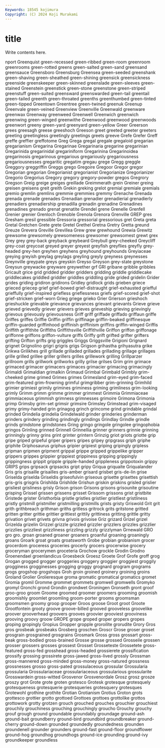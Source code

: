 ```yaml
---
Keywords: 18545 kojimura
Copyright: (C) 2024 Koji Murakami
---
```


# title

Write contents here.



nport Greenquist green-recessed green-ribbed green-room greenroom greenrooms
green-rotted greens green-salted green-sand greensand greensauce Greensboro Greensburg Greensea green-seeded
greenshank green-shaving green-sheathed green-shining greensick greensickness greenside greenskeeper green-skinned greenslade
green-sleeves green-stained Greenstein greenstick green-stone greenstone green-striped greenstuff green-suited greensward
greenswarded green-tail greentail green-tailed greenth green-throated greenths greenthumbed green-tinted green-tipped
Greentown Greentree green-twined greenuk Greenup Greenvale green-veined Greenview Greenville Greenwald
greenware greenwax Greenway greenweed Greenwell Greenwich greenwich greenwing green-winged greenwithe
Greenwood greenwood greenwoods greenwort greeny green-yard greenyard green-yellow Greer Greerson
grees greesagh greese greeshoch Greeson greet greeted greeter greeters greeting
greetingless greetingly greetings greets greeve Grefe Grefer Greff greffe greffier
greffotome Greg Grega gregal gregale gregaloid gregarian gregarianism Gregarina Gregarinae
Gregarinaria gregarine gregarinian Gregarinida gregarinidal gregariniform Gregarinina Gregarinoidea gregarinosis gregarinous
gregarious gregariously gregariousness gregariousnesses gregaritic gregatim gregau grege Gregg greggle
Greggory greggriffin Greggs grego Gregoire Gregoor Gregor gregor Gregorian gregorian
Gregorianist gregorianist Gregorianize Gregorianizer Gregorio Gregorius Gregory gregory gregory-powder gregos
Gregrory Gregson Greig greige greiges greillade Greimmerath grein Greiner greing
greisen greisens greit greith Grekin greking grelot gremial gremiale gremials
gremio gremlin gremlins gremmie gremmies gremmy Grenache Grenada grenada grenade
grenades Grenadian grenadier grenadierial grenadierly grenadiers grenadiership grenadilla grenadin grenadine
Grenadines grenadines grenado grenat grenatite Grendel grene Grenelle Grenfell Grenier
grenier Grenloch Grenoble Grenola Grenora Grenville GREP gres Gresham gresil
gressible Gressoria gressorial gressorious gret Greta greta Gretal Gretchen Grete
grete Gretel Grethel Gretna Gretry Gretta greund Greuze Grevera Greville
Grevillea Grew grew grewhound Grewia Grewitz grewsome grewsomely grewsomeness grewsomer
grewsomest grewt grex Grey grey grey-back greyback greybeard Greybull grey-cheeked
Greycliff grey-coat greycoat greyed greyer greyest greyfish greyflies greyfly grey-headed
grey-hen greyhen greyhens greyhound greyhounds Greyiaceae greying greyish greylag greylags
greyling greyly greyness greynesses Greynville greypate greys greyskin Greyso Greyson
grey-state greystone Greysun greywacke greyware greywether grf GRI gribane gribble
gribbles Gricault grice grid gridded gridder gridders gridding griddle griddlecake
griddlecakes griddled griddler griddles griddling gride grided gridelin Grider grides
griding gridiron gridirons Gridley gridlock grids grieben griece grieced griecep
grief grief-bowed grief-distraught grief-exhausted griefful grieffully grief-inspired griefless grieflessness griefs
grief-scored grief-shot grief-stricken grief-worn Grieg griege grieko Grier Grierson grieshoch
grieshuckle grievable grievance grievances grievant grievants Grieve grieve grieved grievedly
griever grievers grieves grieveship grieving grievingly grievous grievously grievousness Griff
griff griffade griffado griffaun griffe Griffes griffes Griffie Griffin griffin
griffinage griffin-beaked griffinesque griffin-guarded griffinhood griffinish griffinism griffins griffin-winged Griffis
Griffith griffithite Griffiths Griffithsville Griffithville Griffon griffon griffonage griffonne griffons
griffon-vulture griffs Griffy grift grifted grifter grifters grifting Grifton grifts
grig griggles Griggs Griggsville Grigioni Grignard grignet Grignolino grigri grigris
grigs Grigson grihastha grihyasutra grike Grikwa Grilikhes grill grillade grilladed
grillades grillading grillage grillages grille grilled grillee griller grillers grilles
grillework grilling Grillparzer grillroom grills grillwork grillworks grilly grilse grilses
Grim grim grimace grimaced grimacer grimacers grimaces grimacier grimacing grimacingly
Grimaldi Grimaldian grimalkin Grimaud Grimbal Grimbald Grimbly grim-cheeked grime grimed
Grimes grimes Grimesland grim-eyed grim-faced grim-featured grim-frowning grimful grimgribber grim-grinning
Grimhild grimier grimiest grimily grimines griminess griming grimliness grim-looking grimly
Grimm grimm grimme grimmer grimmest Grimmia Grimmiaceae grimmiaceous grimmish grimness
grimnesses grimoire Grimona Grimonia grimp Grimsby grim-set grimsir grimsire Grimsley
Grimstead grim-visaged grimy grimy-handed grin grinagog grinch grincome grind grindable
grindal grinded Grindelia grindelia Grindelwald grinder grinderies grinderman grinders grindery
grinding grindingly grindings Grindlay Grindle grindle grinds grindstone grindstones Gring
gringo gringole gringolee gringophobia gringos Grinling grinned Grinnell Grinnellia grinner
grinners grinnie grinning grinningly grinny grins grint grinter grintern Grinzig
griot griots griotte grip gripe griped gripeful griper gripers gripes
gripey gripgrass griph griphe griphite Griphosaurus griphus gripier gripiest griping
gripingly gripless gripman gripmen gripment grippal grippe gripped grippelike gripper
grippers grippes grippier grippiest grippiness gripping grippingly grippingness grippit gripple
gripple-handed grippleness grippotoxin grippy GRIPS grips gripsack gripsacks gript gripy
Griqua griquaite Griqualander Gris gris grisaille grisailles gris-amber grisard grisbet
gris-de-lin grise Griselda griselda Griseldis griseofulvin griseous grisette grisettes grisettish
gris-gris grisgris Grishilda Grishilde Grishun griskin griskins grisled grislier grisliest
grisliness grisly Grison grison Grisons grisons grisounite grisoutine grisping Grissel
grissen grissens grisset Grissom grissons grist gristbite Gristede grister Gristhorbia
gristle gristles gristlier gristliest gristliness gristly gristmill gristmiller gristmilling gristmills
grists gristy Griswold Grit grit grith grithbreach grithman griths gritless
gritrock grits gritstone gritted gritten gritter grittie grittier grittiest grittily
grittiness gritting grittle gritty grivation grivet grivets grivna grivois grivoise
Griz grizard Grizel grizel Grizelda grizelin Grizzel grizzle grizzled grizzler
grizzlers grizzles grizzlier grizzlies grizzliest grizzliness grizzling grizzly grizzlyman Grnewald
GRO gro gro. groan groaned groaner groaners groanful groaning groaningly
groans Groark groat groats groatsworth Grobe grobian grobianism grocer grocerdom
groceress groceries grocerly grocers grocerwise grocery groceryman grocerymen groceteria Grochow
grockle Grodin Grodno Groenendael groenlandicus Groesbeck Groesz Groete Grof Grofe
groff grog Grogan grogged grogger groggeries groggery groggier groggiest groggily
grogginess grogginesses grogging groggy grognard grogram grograms grogs grogshop grogshops
Groh groin groined groinery groining groins Groland Grolier Grolieresque groma
gromatic gromatical gromatics gromet Gromia gromil Gromme grommet grommets gromwell
gromwells Gromyko gromyl Gronchi grond Grondin grondwet Groningen Gronseth gront
groof groo-groo groom Groome groomed groomer groomers grooming groomish groomishly
groomlet groomling groom-porter grooms groomsman groomsmen groomy groop grooper Groos
groose Groot groot Groote Grootfontein grooty groove groove-billed grooved grooveless
groovelike groover grooverhead groovers grooves groovier grooviest grooviness grooving groovy
groow GROPE grope groped groper gropers gropes groping gropingly Gropius
Gropper gropple groroilite grorudite Grory Gros gros grosbeak grosbeaks Grosberg
groschen Groscr Grose groser groset grosgrain grosgrained grosgrains Grosmark Gross
gross grossart gross-beak gross-bodied gross-brained Grosse grosse grossed Grosseile grossen
grosser grossers grosses grossest Grosset Grosseteste Grossetete gross-featured gross-fed grosshead
gross-headed grossierete grossification grossify grossing grossirete gross-jawed gross-lived grossly Grossman
gross-mannered gross-minded gross-money gross-natured grossness grossnesses grosso gross-pated grossulaceous grossular
Grossularia grossularia Grossulariaceae grossulariaceous grossularious grossularite Grosswardein gross-witted Grosvenor Grosvenordale
Grosz grosz grosze groszy grot Grote grote groten grotesco Grotesk
grotesque grotesquely grotesqueness grotesquerie grotesqueries grotesquery grotesques Grotewohl grothine grothite
Grotian Grotianism Grotius Groton grots grottesco grottier grotto grottoed Grottoes
grottoes grottolike grottos grottowork grotty grotzen grouch grouched grouches grouchier
grouchiest grouchily grouchiness grouching grouchingly groucho Grouchy grouchy grouf grough
ground groundable groundably groundage ground-ash ground-bait groundberry ground-bird groundbird groundbreaker
ground-cherry ground-down grounded groundedly groundedness grounden groundenell grounder grounders ground-fast
ground-floor groundflower ground-hog groundhog groundhogs ground-ice grounding ground-ivy groundkeeper groundless
